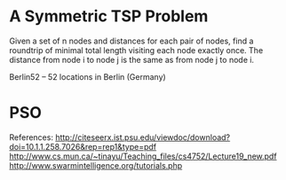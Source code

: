 # A Symmetric TSP Problem
Given a set of n nodes and distances for each pair of nodes, find a roundtrip of minimal total length visiting each node exactly once. The distance from node i to node j is the same as from node j to node i.

Berlin52 – 52 locations in Berlin (Germany)


# PSO
References: 
    http://citeseerx.ist.psu.edu/viewdoc/download?doi=10.1.1.258.7026&rep=rep1&type=pdf
    http://www.cs.mun.ca/~tinayu/Teaching_files/cs4752/Lecture19_new.pdf
    http://www.swarmintelligence.org/tutorials.php